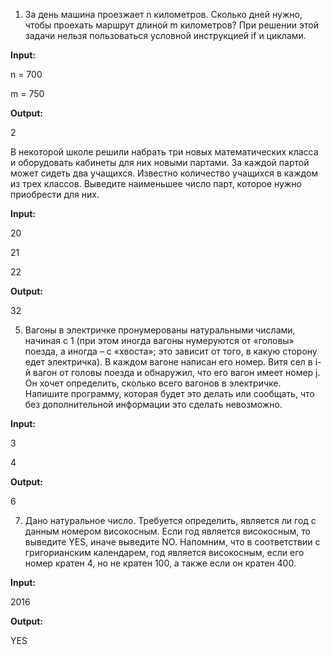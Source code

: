 1. За день машина проезжает n километров. Сколько дней нужно, чтобы проехать маршрут длиной m километров? При решении этой задачи нельзя пользоваться условной инструкцией if и циклами.

**Input:**

n = 700

m = 750

**Output:**

2


В некоторой школе решили набрать три новых математических класса и оборудовать кабинеты для них новыми партами. За каждой партой может сидеть два учащихся. Известно количество учащихся в каждом из трех классов. Выведите наименьшее число парт, которое нужно приобрести для них.

**Input:**

20

21

22

**Output:**

32


5. Вагоны в электричке пронумерованы натуральными числами, начиная с 1 (при этом иногда вагоны нумеруются от «головы» поезда, а иногда – с «хвоста»; это зависит от того, в какую сторону едет электричка). В каждом вагоне написан его номер. Витя сел в i-й вагон от головы поезда и обнаружил, что его вагон имеет номер j. Он хочет определить, сколько всего вагонов в электричке. Напишите программу, которая будет это делать или сообщать, что без дополнительной информации это сделать невозможно.

**Input:**

3

4

**Output:**

6


7. Дано натуральное число. Требуется определить, является ли год с данным номером високосным. Если год является високосным, то выведите YES, иначе выведите NO. Напомним, что в соответствии с григорианским календарем, год является високосным, если его номер кратен 4, но не кратен 100, а также если он кратен 400.

**Input:**

2016

**Output:**

YES